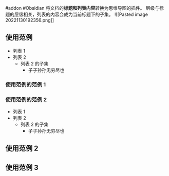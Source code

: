 #addon #Obsidian 
将文档的**标题和列表内容**转换为思维导图的插件。
层级与标题的层级相关，列表的内容会成为当前标题下的子集。
![[Pasted image 20221130192356.png]]

## 使用范例
- 列表 1
- 列表 2 
	- 列表 2 的子集
		- 子子孙孙无穷尽也
### 使用范例的范例 1
### 使用范例的范例 2
- 列表 1
- 列表 2 
	- 列表 2 的子集
		- 子子孙孙无穷尽也

## 使用范例 2

## 使用范例 3